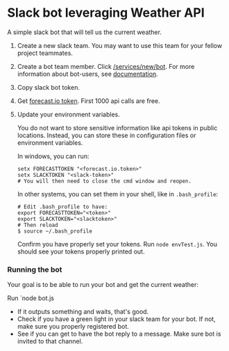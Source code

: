 # Slack bot leveraging Weather API

A simple slack bot that will tell us the current weather.

1. Create a new slack team. You may want to use this team for your fellow project teammates.

2. Create a bot team member. Click [/services/new/bot](https://my.slack.com/services/new/bot). For more information about bot-users, see [documentation](https://api.slack.com/bot-users).

3. Copy slack bot token.

4. Get [forecast.io token](https://darksky.net/dev). First 1000 api calls are free.

5. Update your environment variables.

   You do not want to store sensitive information like api tokens in public locations. Instead, you can store these in configuration files or environment variables.
   
   In windows, you can run:
   ```
   setx FORECASTTOKEN "<forecast.io.token>"
   setx SLACKTOKEN "<slack-token>"
   # You will then need to close the cmd window and reopen.
   ```
   In other systems, you can set them in your shell, like in `.bash_profile`:
   ```
   # Edit .bash_profile to have:
   export FORECASTTOKEN="<token>"
   export SLACKTOKEN="<slacktoken>"
   # Then reload
   $ source ~/.bash_profile
   ```

   Confirm you have properly set your tokens. Run `node envTest.js`. You should see your tokens properly printed out.

### Running the bot

Your goal is to be able to run your bot and get the current weather:

Run `node bot.js
* If it outputs something and waits, that's good.
* Check if you have a green light in your slack team for your bot. If not, make sure you properly registered bot. 
* See if you can get to have the bot reply to a message. Make sure bot is invited to that channel.

